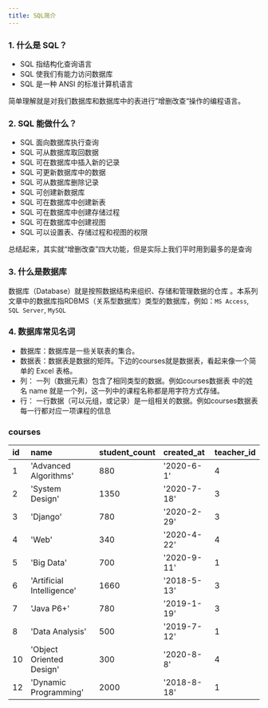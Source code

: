 ```yaml
---
title: SQL简介
---
```


### 1. 什么是 SQL？
   - SQL 指结构化查询语言
   - SQL 使我们有能力访问数据库
   - SQL 是一种 ANSI 的标准计算机语言


简单理解就是对我们数据库和数据库中的表进行”增删改查“操作的编程语言。

### 2. SQL 能做什么？
   - SQL 面向数据库执行查询
   - SQL 可从数据库取回数据
   - SQL 可在数据库中插入新的记录
   - SQL 可更新数据库中的数据
   - SQL 可从数据库删除记录
   - SQL 可创建新数据库
   - SQL 可在数据库中创建新表
   - SQL 可在数据库中创建存储过程
   - SQL 可在数据库中创建视图
   - SQL 可以设置表、存储过程和视图的权限

总结起来，其实就“增删改查”四大功能，但是实际上我们平时用到最多的是查询


### 3. 什么是数据库
   
数据库（Database）就是按照数据结构来组织、存储和管理数据的仓库 。本系列文章中的数据库指RDBMS（关系型数据库）类型的数据库，例如：`MS Access`, `SQL Server`, `MySQL`

### 4. 数据库常见名词

- 数据库：数据库是一些关联表的集合。
- 数据表：数据表是数据的矩阵。下边的courses就是数据表，看起来像一个简单的 Excel 表格。
- 列： 一列（数据元素）包含了相同类型的数据。例如courses数据表 中的姓名 name 就是一个列，这一列中的课程名称都是用字符方式存储。
- 行： 一行数据（可以元组，或记录）是一组相关的数据。例如courses数据表每一行都对应一项课程的信息


### courses
| id |           name            | student_count | created_at  | teacher_id |
| :- | :------------------------ | :------------ | :---------- | :--------- |
| 1  | 'Advanced Algorithms'     | 880           | '2020-6-1'  | 4          |
| 2  | 'System Design'           | 1350          | '2020-7-18' | 3          |
| 3  | 'Django'                  | 780           | '2020-2-29' | 3          |
| 4  | 'Web'                     | 340           | '2020-4-22' | 4          |
| 5  | 'Big Data'                | 700           | '2020-9-11' | 1          |
| 6  | 'Artificial Intelligence' | 1660          | '2018-5-13' | 3          |
| 7  | 'Java P6+'                | 780           | '2019-1-19' | 3          |
| 8  | 'Data Analysis'           | 500           | '2019-7-12' | 1          |
| 10 | 'Object Oriented Design'  | 300           | '2020-8-8'  | 4          |
| 12 | 'Dynamic Programming'     | 2000          | '2018-8-18' | 1          |